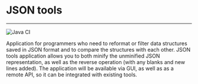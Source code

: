 # JSON tools
---
![Java CI](https://github.com/rybijakKarpiowy/json-tools-SE-2025/actions/workflows/ci.yml/badge.svg)

Application for programmers who need to reformat or filter data structures saved in JSON format and to compare the structures with each other. JSON tools application allows you to both minify the unminified JSON representation, as well as the reverse operation (with any blanks and new lines added). The application will be available via GUI, as well as as a remote API, so it can be integrated with existing tools.
